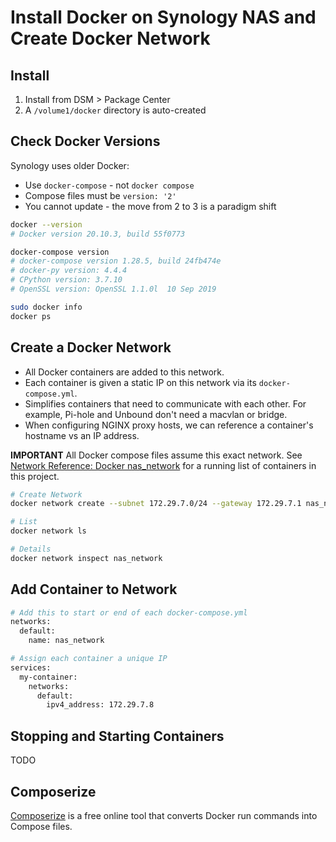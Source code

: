 # Install Docker on Synology NAS and Create Docker Network


## Install

1. Install from DSM > Package Center
2. A `/volume1/docker` directory is auto-created


## Check Docker Versions

Synology uses older Docker:

* Use `docker-compose` - not `docker compose`
* Compose files must be `version: '2'`
* You cannot update - the move from 2 to 3 is a paradigm shift

```bash
docker --version
# Docker version 20.10.3, build 55f0773

docker-compose version
# docker-compose version 1.28.5, build 24fb474e
# docker-py version: 4.4.4
# CPython version: 3.7.10
# OpenSSL version: OpenSSL 1.1.0l  10 Sep 2019

sudo docker info
docker ps
```

## Create a Docker Network

* All Docker containers are added to this network.
* Each container is given a static IP on this network via its `docker-compose.yml`.
* Simplifies containers that need to communicate with each other. For example, Pi-hole and Unbound don't need a macvlan or bridge.
* When configuring NGINX proxy hosts, we can reference a container's hostname vs an IP address.

**IMPORTANT** All Docker compose files assume this exact network. See [Network Reference: Docker nas_network](network.md) for a running list of containers in this project.

```bash
# Create Network
docker network create --subnet 172.29.7.0/24 --gateway 172.29.7.1 nas_network

# List
docker network ls

# Details
docker network inspect nas_network
```

## Add Container to Network

```bash
# Add this to start or end of each docker-compose.yml
networks:
  default:
    name: nas_network

# Assign each container a unique IP
services:
  my-container:
    networks:
      default:
        ipv4_address: 172.29.7.8
```

## Stopping and Starting Containers

TODO


## Composerize

[Composerize](https://www.composerize.com/) is a free online tool that converts Docker run commands into Compose files.
